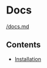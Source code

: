 # Docs
[/](/AWK.py/ "/")[docs.md](/AWK.py/docs/ "/docs")

## Contents

* [Installation](/AWK.py/docs/install "/docs/install")
